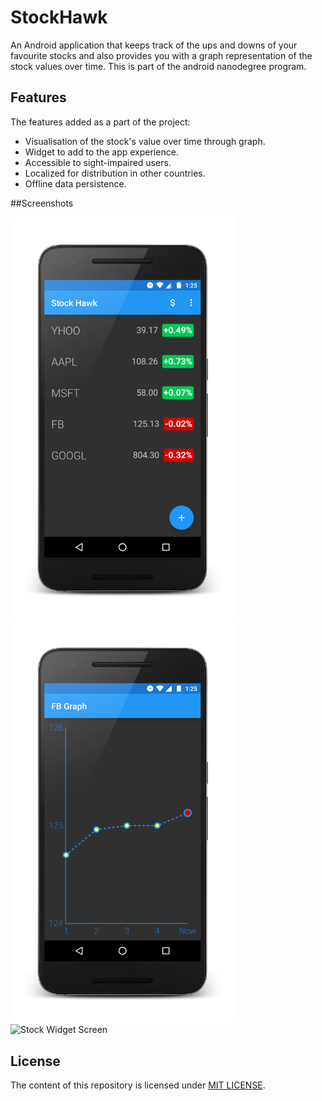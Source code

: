 # StockHawk
An Android application that keeps track of the ups and downs of your favourite stocks and also provides you with a graph representation of the stock values over time. This is part of the android nanodegree program. 

## Features
The features added as a part of the project:
* Visualisation of the stock's value over time through graph.
* Widget to add to the app experience.
* Accessible to sight-impaired users.
* Localized for distribution in other countries.
* Offline data persistence.

##Screenshots

<img src="screenshots/screenshot1.png" width="360" alt="Stock List Screen">
<img src="screenshots/screenshot2.png" width="360" alt="Stock Graph Screen">
<img src="screenshots/screenshot3.png" width="360" alt="Stock Widget Screen">

## License
The content of this repository is licensed under [MIT LICENSE](LICENSE.MD).
